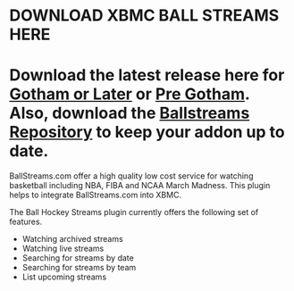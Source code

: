 DOWNLOAD XBMC BALL STREAMS HERE
===============================

Download the latest release here for [Gotham or Later](https://github.com/Swedemon/xbmc-ball-streams/raw/master/downloads/plugin.video.xbmc-ball-streams-gotham-3.0.3.zip "Gotham or Later") or [Pre Gotham](https://github.com/Swedemon/xbmc-ball-streams/raw/master/downloads/plugin.video.xbmc-ball-streams-frodo-3.0.3.zip "Pre Gotham").  Also, download the [Ballstreams Repository](https://github.com/Swedemon/xbmc-ball-streams/raw/master/downloads/repository.xbmc-ball-streams-0.0.1.zip) to keep your addon up to date.
===============================
BallStreams.com offer a high quality low cost service for watching basketball including NBA, FIBA and NCAA March Madness. This plugin helps to integrate BallStreams.com into XBMC.

The Ball Hockey Streams plugin currently offers the following set of features.

* Watching archived streams
* Watching live streams
* Searching for streams by date
* Searching for streams by team
* List upcoming streams

